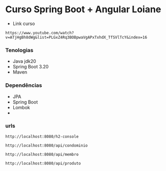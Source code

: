# Curso Spring Boot + Angular Loiane

* Link curso
```
https://www.youtube.com/watch?v=ATjHgBh8dWg&list=PLGxZ4Rq3BOBpwaVgAPxTxhdX_TfSVlTcY&index=16
```

### Tenologias
* Java jdk20
* Spring Boot 3.20
* Maven

### Dependências
* JPA
* Spring Boot
* Lombok
* 

### urls

```
http://localhost:8080/h2-console
```

```
http://localhost:8080/api/condominio
```

```
http://localhost:8080/api/membro
```

```
http://localhost:8080/api/produto
```
